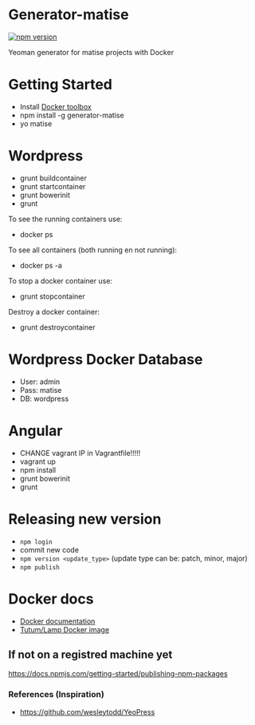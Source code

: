 # Generator-matise
[![npm version](https://badge.fury.io/js/generator-matise.svg)](http://badge.fury.io/js/generator-matise)

Yeoman generator for matise projects with Docker


# Getting Started
- Install [Docker toolbox](https://docs.docker.com/toolbox/overview/)
- npm install -g generator-matise
- yo matise

# Wordpress
- grunt buildcontainer
- grunt startcontainer
- grunt bowerinit
- grunt

To see the running containers use:
- docker ps

To see all containers (both running en not running):
- docker ps -a

To stop a docker container use:
- grunt stopcontainer

Destroy a docker container:
- grunt destroycontainer

# Wordpress Docker Database
- User: admin
- Pass: matise
- DB: wordpress

# Angular
- CHANGE vagrant IP in Vagrantfile!!!!!
- vagrant up
- npm install
- grunt bowerinit
- grunt

# Releasing new version
- `npm login`
- commit new code
- `npm version <update_type>` (update type can be: patch, minor, major)
- `npm publish`

# Docker docs
- [Docker documentation](https://docs.docker.com/)
- [Tutum/Lamp Docker image](https://github.com/tutumcloud/lamp)

## If not on a registred machine yet
https://docs.npmjs.com/getting-started/publishing-npm-packages

### References (Inspiration)
- https://github.com/wesleytodd/YeoPress
